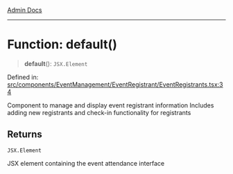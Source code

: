 [Admin Docs](/)

***

# Function: default()

> **default**(): `JSX.Element`

Defined in: [src/components/EventManagement/EventRegistrant/EventRegistrants.tsx:34](https://github.com/abhassen44/talawa-admin/blob/285f7384c3d26b5028a286d84f89b85120d130a2/src/components/EventManagement/EventRegistrant/EventRegistrants.tsx#L34)

Component to manage and display event registrant information
Includes adding new registrants and check-in functionality for registrants

## Returns

`JSX.Element`

JSX element containing the event attendance interface
